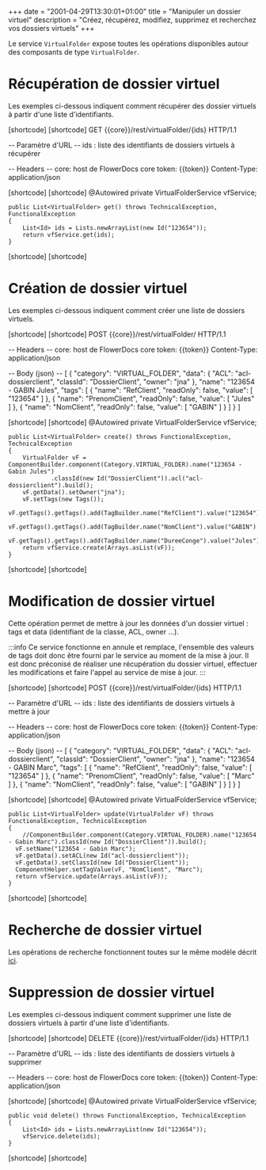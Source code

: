 +++
date = "2001-04-29T13:30:01+01:00"
title = "Manipuler un dossier virtuel"
description = "Créez, récupérez, modifiez, supprimez et recherchez vos dossiers virtuels"
+++

Le service `VirtualFolder` expose toutes les opérations disponibles autour des composants de type `VirtualFolder`.

# Récupération de dossier virtuel

Les exemples ci-dessous indiquent comment récupérer des dossier virtuels à partir d'une liste d'identifiants.

[shortcode]
[shortcode]
GET {{core}}/rest/virtualFolder/{ids} HTTP/1.1

-- Paramètre d'URL -- 
ids : liste des identifiants de dossiers virtuels à récupérer

-- Headers -- 
core: host de FlowerDocs core
token: {{token}}
Content-Type: application/json

[shortcode]
[shortcode]
	@Autowired
    private VirtualFolderService vfService;

    public List<VirtualFolder> get() throws TechnicalException, FunctionalException
    {
        List<Id> ids = Lists.newArrayList(new Id("123654"));
        return vfService.get(ids);
    }
[shortcode]
[shortcode]

# Création de dossier virtuel

Les exemples ci-dessous indiquent comment créer une liste de dossiers virtuels. 

[shortcode]
[shortcode]
POST {{core}}/rest/virtualFolder/ HTTP/1.1

-- Headers -- 
core: host de FlowerDocs core
token: {{token}}
Content-Type: application/json

-- Body (json) --
[
  {
    "category": "VIRTUAL_FOLDER",
    "data": {
      "ACL": "acl-dossierclient",
      "classId": "DossierClient",
      "owner": "jna"
    },
    "name": "123654 - GABIN Jules",
    "tags": [
      {
        "name": "RefClient",
        "readOnly": false,
        "value": [
          "123654"
        ]
      },
      {
        "name": "PrenomClient",
        "readOnly": false,
        "value": [
          "Jules"
        ]
      },
      {
        "name": "NomClient",
        "readOnly": false,
        "value": [
          "GABIN"
        ]
      }
    ]
  }
]

[shortcode]
[shortcode]
	@Autowired
    private VirtualFolderService vfService;
    
    public List<VirtualFolder> create() throws FunctionalException, TechnicalException
    {
        VirtualFolder vF = ComponentBuilder.component(Category.VIRTUAL_FOLDER).name("123654 - Gabin Jules")
                .classId(new Id("DossierClient")).acl("acl-dossierclient").build();
        vF.getData().setOwner("jna");
        vF.setTags(new Tags());
        vF.getTags().getTags().add(TagBuilder.name("RefClient").value("123654").build());
        vF.getTags().getTags().add(TagBuilder.name("NomClient").value("GABIN").build());
        vF.getTags().getTags().add(TagBuilder.name("DureeConge").value("Jules").build());
        return vfService.create(Arrays.asList(vF));
    }
	
[shortcode]
[shortcode]

# Modification de dossier virtuel

Cette opération permet de mettre à jour les données d'un dossier virtuel : tags et data (identifiant de la classe, ACL, owner ...).

:::info
Ce service fonctionne en annule et remplace, l'ensemble des valeurs de tags doit donc être fourni par le service au moment de la mise à jour. Il est donc préconisé de réaliser une récupération du dossier virtuel, effectuer les modifications et faire l'appel au service de mise à jour.
:::

[shortcode]
[shortcode]
POST {{core}}/rest/virtualFolder/{ids} HTTP/1.1

-- Paramètre d'URL -- 
ids : liste des identifiants de dossiers virtuels à mettre à jour

-- Headers --
core: host de FlowerDocs core
token: {{token}}
Content-Type: application/json

-- Body (json) --
[
  {
    "category": "VIRTUAL_FOLDER",
    "data": {
      "ACL": "acl-dossierclient",
      "classId": "DossierClient",
      "owner": "jna"
    },
    "name": "123654 - GABIN Marc",
    "tags": [
      {
        "name": "RefClient",
        "readOnly": false,
        "value": [
          "123654"
        ]
      },
      {
        "name": "PrenomClient",
        "readOnly": false,
        "value": [
          "Marc"
        ]
      },
      {
        "name": "NomClient",
        "readOnly": false,
        "value": [
          "GABIN"
        ]
      }
    ]
  }
]

[shortcode]
[shortcode]
	@Autowired
	private VirtualFolderService vfService;
    
	public List<VirtualFolder> update(VirtualFolder vF) throws FunctionalException, TechnicalException
	{
		//ComponentBuilder.component(Category.VIRTUAL_FOLDER).name("123654 - Gabin Marc").classId(new Id("DossierClient")).build();
      vF.setName("123654 - Gabin Marc");
      vF.getData().setACL(new Id("acl-dossierclient"));
      vF.getData().setClassId(new Id("DossierClient"));
      ComponentHelper.setTagValue(vF, "NomClient", "Marc");
      return vfService.update(Arrays.asList(vF));
    }

[shortcode]
[shortcode]

# Recherche de dossier virtuel

Les opérations de recherche fonctionnent toutes sur le même modèle décrit [ici](broken-link.md).

# Suppression de dossier virtuel

Les exemples ci-dessous indiquent comment supprimer une liste de dossiers virtuels à partir d'une liste d'identifiants.

[shortcode]
[shortcode]
DELETE {{core}}/rest/virtualFolder/{ids} HTTP/1.1

-- Paramètre d'URL -- 
ids : liste des identifiants de dossiers virtuels à supprimer

-- Headers --
core: host de FlowerDocs core
token: {{token}}
Content-Type: application/json

[shortcode]
[shortcode]
	@Autowired
	private VirtualFolderService vfService;
	
	public void delete() throws FunctionalException, TechnicalException
	{
        List<Id> ids = Lists.newArrayList(new Id("123654"));
        vfService.delete(ids);
    }

[shortcode]
[shortcode]